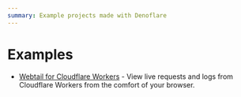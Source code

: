 ```yaml
---
summary: Example projects made with Denoflare
---
```


# Examples

- [Webtail for Cloudflare Workers](/examples/webtail) - View live requests and logs from Cloudflare Workers from the comfort of your browser.
